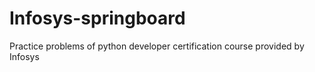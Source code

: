 # Infosys-springboard
Practice problems of python developer certification course provided by Infosys
